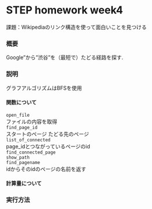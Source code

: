 # STEP homework week4  
課題：Wikipediaのリンク構造を使って面白いことを見つける
  
    
### 概要
Google”から”渋谷”を（最短で）たどる経路を探す.


### 説明
グラフアルゴリズムはBFSを使用
#### 関数について
```open_file```  
ファイルの内容を取得  
```find_page_id```  
スタートのページ
たどる先のページ  
```list_of_connected```  
page_idとつながっているページのid  
```find_connected_page```  
```show_path```  
```find_pagename```  
idからそのidのページの名前を返す  
#### 計算量について


### 実行方法
